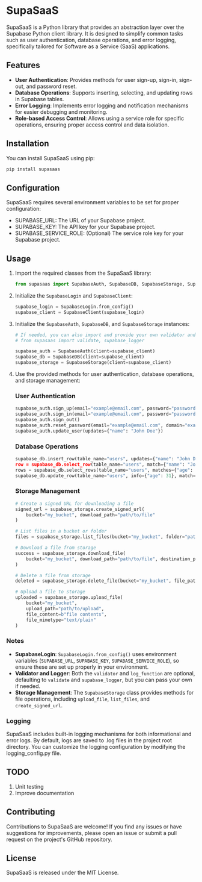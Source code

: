 # SupaSaaS

SupaSaaS is a Python library that provides an abstraction layer over the Supabase Python client library. It is designed to simplify common tasks such as user authentication, database operations, and error logging, specifically tailored for Software as a Service (SaaS) applications.

## Features

- **User Authentication**: Provides methods for user sign-up, sign-in, sign-out, and password reset.
- **Database Operations**: Supports inserting, selecting, and updating rows in Supabase tables.
- **Error Logging**: Implements error logging and notification mechanisms for easier debugging and monitoring.
- **Role-based Access Control**: Allows using a service role for specific operations, ensuring proper access control and data isolation.

## Installation

You can install SupaSaaS using pip:

```bash
pip install supasaas
```

## Configuration

SupaSaaS requires several environment variables to be set for proper configuration:

- SUPABASE_URL: The URL of your Supabase project.
- SUPABASE_KEY: The API key for your Supabase project.
- SUPABASE_SERVICE_ROLE: (Optional) The service role key for your Supabase project.

## Usage

1. Import the required classes from the SupaSaaS library:

    ```python
    from supasaas import SupabaseAuth, SupabaseDB, SupabaseStorage, SupabaseClient, SupabaseLogin
    ```

2. Initialize the `SupabaseLogin` and `SupabaseClient`:

    ```python
    supabase_login = SupabaseLogin.from_config()
    supabase_client = SupabaseClient(supabase_login)
    ```

3. Initialize the `SupabaseAuth`, `SupabaseDB`, and `SupabaseStorage` instances:

    ```python
    # If needed, you can also import and provide your own validator and logger
    # from supasaas import validate, supabase_logger

    supabase_auth = SupabaseAuth(client=supabase_client)
    supabase_db = SupabaseDB(client=supabase_client)
    supabase_storage = SupabaseStorage(client=supabase_client)
    ```

4. Use the provided methods for user authentication, database operations, and storage management:

   ### User Authentication

    ```python
    supabase_auth.sign_up(email="example@email.com", password="password123")
    supabase_auth.sign_in(email="example@email.com", password="password123")
    supabase_auth.sign_out()
    supabase_auth.reset_password(email="example@email.com", domain="example.com")
    supabase_auth.update_user(updates={"name": "John Doe"})
    ```

   ### Database Operations

    ```python
    supabase_db.insert_row(table_name="users", updates={"name": "John Doe", "age": 30"})
    row = supabase_db.select_row(table_name="users", match={"name": "John Doe"})
    rows = supabase_db.select_rows(table_name="users", matches={"age": [30, 40]})
    supabase_db.update_row(table_name="users", info={"age": 31}, match={"name": "John Doe"})
    ```

   ### Storage Management

    ```python
    # Create a signed URL for downloading a file
    signed_url = supabase_storage.create_signed_url(
        bucket="my_bucket", download_path="path/to/file"
    )
    
    # List files in a bucket or folder
    files = supabase_storage.list_files(bucket="my_bucket", folder="path/to/folder")
    
    # Download a file from storage
    success = supabase_storage.download_file(
        bucket="my_bucket", download_path="path/to/file", destination_path=Path("/local/path")
    )
    
    # Delete a file from storage
    deleted = supabase_storage.delete_file(bucket="my_bucket", file_path="path/to/file")
    
    # Upload a file to storage
    uploaded = supabase_storage.upload_file(
        bucket="my_bucket",
        upload_path="path/to/upload",
        file_content=b"file contents",
        file_mimetype="text/plain"
    )
    ```

### Notes

- **SupabaseLogin**: `SupabaseLogin.from_config()` uses environment variables (`SUPABASE_URL`, `SUPABASE_KEY`, `SUPABASE_SERVICE_ROLE`), so ensure these are set up properly in your environment.
- **Validator and Logger**: Both the `validator` and `log_function` are optional, defaulting to `validate` and `supabase_logger`, but you can pass your own if needed.
- **Storage Management**: The `SupabaseStorage` class provides methods for file operations, including `upload_file`, `list_files`, and `create_signed_url`.

### Logging

SupaSaaS includes built-in logging mechanisms for both informational and error logs. By default, logs are saved to .log files in the project root directory. You can customize the logging configuration by modifying the logging_config.py file.

## TODO

1. Unit testing
2. Improve documentation

## Contributing

Contributions to SupaSaaS are welcome! If you find any issues or have suggestions for improvements, please open an issue or submit a pull request on the project's GitHub repository.

## License

SupaSaaS is released under the MIT License.
